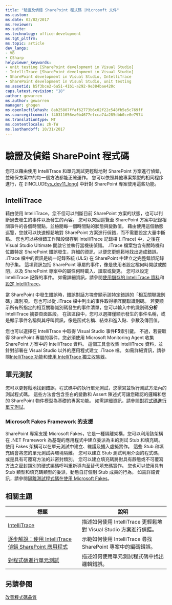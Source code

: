 ```yaml
---
title: "驗證及偵錯 SharePoint 程式碼 |Microsoft 文件"
ms.custom: 
ms.date: 02/02/2017
ms.reviewer: 
ms.suite: 
ms.technology: office-development
ms.tgt_pltfrm: 
ms.topic: article
dev_langs:
- VB
- CSharp
helpviewer_keywords:
- unit testing [SharePoint development in Visual Studio]
- IntelliTrace [SharePoint development in Visual Studio]
- SharePoint development in Visual Studio, IntelliTrace
- SharePoint development in Visual Studio, unit testing
ms.assetid: b5f3bce2-6a51-41b1-a292-9e384bae420c
caps.latest.revision: "18"
author: gewarren
ms.author: gewarren
manager: ghogen
ms.openlocfilehash: 8ab25807ffaf62773b6c02f22c548fb5e5c769ff
ms.sourcegitcommit: f40311056ea0b4677efcca74a285dbb0ce0e7974
ms.translationtype: MT
ms.contentlocale: zh-TW
ms.lasthandoff: 10/31/2017
---
```

# <a name="verifying-and-debugging-sharepoint-code"></a>驗證及偵錯 SharePoint 程式碼
  您可以藉由使用 IntelliTrace 和單元測試更輕鬆地對 SharePoint 方案進行偵錯，並確保方案中的每一個方法都能正確運作。 您可以依照其他專案類型的相同程序進行，在 [!INCLUDE[vs_dev11_long](../sharepoint/includes/vs-dev11-long-md.md)] 中針對 SharePoint 專案使用這些功能。  
  
## <a name="intellitrace"></a>IntelliTrace  
 藉由使用 IntelliTrace，您不但可以判斷目前 SharePoint 方案的狀態，也可以判斷過去發生的事件以及發生的內容。 您可以來回巡覽至 SharePoint 方案中記錄相關事件的各個時間點，並檢閱每一個時間點的狀態與變數值。 藉由使用這個動態巡覽，您就可以快速輕鬆地對 SharePoint 方案進行偵錯，而不需要設定大量中斷點。 您也可以將偵錯工作階段儲存到 IntelliTrace 記錄檔 (.iTrace) 中，之後在 Visual Studio Ultimate 開啟它並執行當機後偵錯。 .ITrace 檔案包含有關時機和位置特定 SharePoint 錯誤發生，詳細的資訊，以便您更輕鬆地找出造成錯誤。 .iTrace 檔中的資訊是統一記錄系統 (ULS) 在 SharePoint 中建立之完整錯誤記錄的子集。 這項資訊包括 SharePoint 專屬的事件，像是使用者設定檔何時開啟或關閉，以及 SharePoint 專案中的屬性何時載入、讀取或變更。 您可以設定 IntelliTrace 記錄的事件。 如需詳細資訊，請參閱[使用儲存的 IntelliTrace 資料](/visualstudio/debugger/using-saved-intellitrace-data)和[設定 IntelliTrace](http://msdn.microsoft.com/en-us/7657ecab-e07e-4b1b-872d-f05d966be37e)。  
  
 當 SharePoint 中發生錯誤時，錯誤對話方塊會顯示該特定錯誤的「相互關聯識別碼」識別項。 您也可以從 .iTrace 檔中列出的事件取得相互關聯識別碼。 若要顯示所有所指定的相互關聯識別碼發生的事件清單，您可以輸入中的識別碼**分析**IntelliTrace 摘要頁面區段。 在該區段中，您可以選擇僅顯示發生的事件名稱，或是顯示事件名稱與其呼叫資訊，像是函式名稱、結束和進入點、參數及傳回值。  
  
 您也可以選擇在 IntelliTrace 中取得 Visual Studio 事件**F5**索引鍵。 不過，若要取得 SharePoint 專屬的事件，您必須使用 Microsoft Monitoring Agent 收集 SharePoint 方案中的 IntelliTrace 資料。 這個工具會收集 IntelliTrace 資料，並針對部署在 Visual Studio 以外的應用程式建立 .iTrace 檔。 如需詳細資訊，請參閱[IntelliTrace 功能](/visualstudio/debugger/intellitrace-features)和[使用 IntelliTrace 獨立收集器](/visualstudio/debugger/using-the-intellitrace-stand-alone-collector)。  
  
## <a name="unit-testing"></a>單元測試  
 您可以更輕鬆地找到錯誤，程式碼中的執行單元測試，您撰寫並執行測試方法內的測試程式碼。 這些方法會包含空白的變數和 Assert 陳述式可讓您確認的邏輯和您的 SharePoint 物件模型為基礎的專案功能。 如需詳細資訊，請參閱[對程式碼進行單元測試](/visualstudio/test/unit-test-your-code)。  
  
### <a name="support-for-microsoft-fakes-framework"></a>Microsoft Fakes Framework 的支援  
 SharePoint 專案支援 Microsoft Fakes，它是一種隔離架構，您可以利用該架構在 .NET Framework 為基礎的應用程式中建立委派為主的測試 Stub 和填充碼。 使用 Fakes 架構可以在單元測試中建立、維護及插入虛擬實作。 這些 Stub 和填充碼會將您的單元測試與環境隔離。 您可以建立 Stub 測試利用介面的程式碼，或是具有可覆寫方法的非密封類別。 您可以建立填充碼將對具有靜態或不可覆寫方法之密封類別的硬式編碼呼叫重新導向至替代填充碼實作。 您也可以使用具有 Stub 類型和填充碼類型的委派，動態自訂個別 Stub 成員的行為。 如需詳細資訊，請參閱[隔離測試程式碼在使用 Microsoft Fakes](/visualstudio/test/isolating-code-under-test-with-microsoft-fakes)。  
  
## <a name="related-topics"></a>相關主題  
  
|標題|說明|  
|-----------|-----------------|  
|[IntelliTrace](/visualstudio/debugger/intellitrace)|描述如何使用 IntelliTrace 更輕鬆地對 Visual Studio 方案進行偵錯。|  
|[逐步解說：使用 IntelliTrace 偵錯 SharePoint 應用程式](../sharepoint/walkthrough-debugging-a-sharepoint-application-by-using-intellitrace.md)|示範如何使用 IntelliTrace 尋找 SharePoint 專案中的編碼錯誤。|  
|[對程式碼進行單元測試](/visualstudio/test/unit-test-your-code)|描述如何使用單元測試程式碼中找出邏輯錯誤。|  
  
## <a name="see-also"></a>另請參閱  
 [改善程式碼品質](/visualstudio/test/improve-code-quality)  
  
  